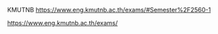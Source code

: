 
KMUTNB
https://www.eng.kmutnb.ac.th/exams/#Semester%2F2560-1

https://www.eng.kmutnb.ac.th/exams/

